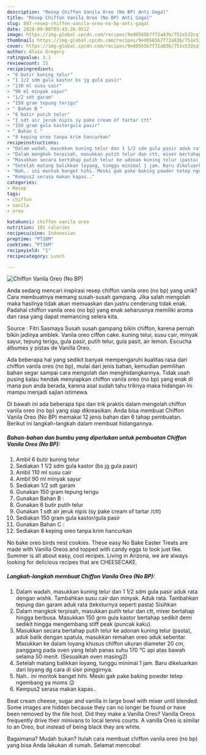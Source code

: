 ```yaml
---
description: "Resep Chiffon Vanila Oreo (No BP) Anti Gagal"
title: "Resep Chiffon Vanila Oreo (No BP) Anti Gagal"
slug: 887-resep-chiffon-vanila-oreo-no-bp-anti-gagal
date: 2020-09-08T03:43:20.951Z
image: https://img-global.cpcdn.com/recipes/9ed0565b7f72a83b/751x532cq70/chiffon-vanila-oreo-no-bp-foto-resep-utama.jpg
thumbnail: https://img-global.cpcdn.com/recipes/9ed0565b7f72a83b/751x532cq70/chiffon-vanila-oreo-no-bp-foto-resep-utama.jpg
cover: https://img-global.cpcdn.com/recipes/9ed0565b7f72a83b/751x532cq70/chiffon-vanila-oreo-no-bp-foto-resep-utama.jpg
author: Alvin Gregory
ratingvalue: 3.1
reviewcount: 15
recipeingredient:
- "6 butir kuning telur"
- "1 1/2 sdm gula kastor bs jg gula pasir"
- "110 ml susu cair"
- "90 ml minyak sayur"
- "1/2 sdt garam"
- "150 gram tepung terigu"
- " Bahan B "
- "6 butir putih telur"
- "1 sdt air jeruk nipis sy pake cream of tartar ctt"
- "150 gram gula kastorgula pasir"
- " Bahan C "
- "8 keping oreo tanpa krim hancurkan"
recipeinstructions:
- "Dalam wadah, masukkan kuning telur dan 1 1/2 sdm gula pasir aduk rata dengan wishk. Tambahkan susu cair dan minyak. Aduk rata. Tambahkan tepung dan garam aduk rata (teksturnya seperti pasta) Sisihkan"
- "Dalam mangkok terpisah, masukkan putih telur dan ctt, mixer bertahap hingga berbusa. Masukkan 150 grm gula kastor bertahap sedikit demi sedikit hingga mengembang stiff peak (puncak kaku)."
- "Masukkan secara bertahap putih telur ke adonan kuning telur (pasta), aduk balik dengan spatula, masukkan remahan oreo aduk sebentar. Masukkan ke dalam loyang khusus chiffon ukuran diameter 20 cm, panggang pada oven yang telah panas suhu 170 °C api atas bawah selama 50 menit. (Sesuaikan oven masing2)"
- "Setelah matang balikkan loyang, tunggu minimal 1 jam. Baru dikeluarkan dari loyang dg cara di sisir pinggirnya."
- "Nah.. ini montok banget hihi. Meski gak pake baking powder tetep ngembang ya moms 😉"
- "Kempus2 serasa makan kapas.."
categories:
- Resep
tags:
- chiffon
- vanila
- oreo

katakunci: chiffon vanila oreo 
nutrition: 101 calories
recipecuisine: Indonesian
preptime: "PT20M"
cooktime: "PT36M"
recipeyield: "1"
recipecategory: Lunch

---
```



![Chiffon Vanila Oreo (No BP)](https://img-global.cpcdn.com/recipes/9ed0565b7f72a83b/751x532cq70/chiffon-vanila-oreo-no-bp-foto-resep-utama.jpg)

Anda sedang mencari inspirasi resep chiffon vanila oreo (no bp) yang unik? Cara membuatnya memang susah-susah gampang. Jika salah mengolah maka hasilnya tidak akan memuaskan dan justru cenderung tidak enak. Padahal chiffon vanila oreo (no bp) yang enak seharusnya memiliki aroma dan rasa yang dapat memancing selera kita.

Source : Fitri Sasmaya Susah susah gampang bikin chiffon, karena pernah bikin jadinya amblek. Vanila oreo ciffon cake. kuning telur, susu cair, minyak sayur, tepung terigu, gula pasir, putih telur, gula pasit, air lemon. Escucha álbumes y pistas de Vanilla Oreo.

Ada beberapa hal yang sedikit banyak mempengaruhi kualitas rasa dari chiffon vanila oreo (no bp), mulai dari jenis bahan, kemudian pemilihan bahan segar sampai cara mengolah dan menghidangkannya. Tidak usah pusing kalau hendak menyiapkan chiffon vanila oreo (no bp) yang enak di mana pun anda berada, karena asal sudah tahu triknya maka hidangan ini mampu menjadi sajian istimewa.


Di bawah ini ada beberapa tips dan trik praktis dalam mengolah chiffon vanila oreo (no bp) yang siap dikreasikan. Anda bisa membuat Chiffon Vanila Oreo (No BP) memakai 12 jenis bahan dan 6 tahap pembuatan. Berikut ini langkah-langkah dalam membuat hidangannya.

<!--inarticleads1-->

##### Bahan-bahan dan bumbu yang diperlukan untuk pembuatan Chiffon Vanila Oreo (No BP):

1. Ambil 6 butir kuning telur
1. Sediakan 1 1/2 sdm gula kastor (bs jg gula pasir)
1. Ambil 110 ml susu cair
1. Ambil 90 ml minyak sayur
1. Sediakan 1/2 sdt garam
1. Gunakan 150 gram tepung terigu
1. Gunakan  Bahan B :
1. Gunakan 6 butir putih telur
1. Gunakan 1 sdt air jeruk nipis (sy pake cream of tartar /ctt)
1. Sediakan 150 gram gula kastor/gula pasir
1. Gunakan  Bahan C :
1. Sediakan 8 keping oreo tanpa krim hancurkan


No bake oreo birds nest cookies. These easy No Bake Easter Treats are made with Vanilla Oreos and topped with candy eggs to look just like. Summer is all about easy, cool recipes. Living in Arizona, we are always looking for delicious recipes that are CHEESECAKE. 

<!--inarticleads2-->

##### Langkah-langkah membuat Chiffon Vanila Oreo (No BP):

1. Dalam wadah, masukkan kuning telur dan 1 1/2 sdm gula pasir aduk rata dengan wishk. Tambahkan susu cair dan minyak. Aduk rata. Tambahkan tepung dan garam aduk rata (teksturnya seperti pasta) Sisihkan
1. Dalam mangkok terpisah, masukkan putih telur dan ctt, mixer bertahap hingga berbusa. Masukkan 150 grm gula kastor bertahap sedikit demi sedikit hingga mengembang stiff peak (puncak kaku).
1. Masukkan secara bertahap putih telur ke adonan kuning telur (pasta), aduk balik dengan spatula, masukkan remahan oreo aduk sebentar. Masukkan ke dalam loyang khusus chiffon ukuran diameter 20 cm, panggang pada oven yang telah panas suhu 170 °C api atas bawah selama 50 menit. (Sesuaikan oven masing2)
1. Setelah matang balikkan loyang, tunggu minimal 1 jam. Baru dikeluarkan dari loyang dg cara di sisir pinggirnya.
1. Nah.. ini montok banget hihi. Meski gak pake baking powder tetep ngembang ya moms 😉
1. Kempus2 serasa makan kapas..


Beat cream cheese, sugar and vanilla in large bowl with mixer until blended. Some images are hidden because they can no longer be found or have been removed by the file host. Did they make a Vanilla Oreo? Vanilla Oreos frequently drive their minivans to local tennis courts. A vanilla Oreo is similar to an Oreo, but instead of being black they are white. 

Bagaimana? Mudah bukan? Itulah cara membuat chiffon vanila oreo (no bp) yang bisa Anda lakukan di rumah. Selamat mencoba!
